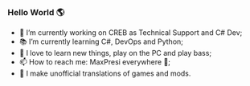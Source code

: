 ### Hello World 🌎

- :hospital: I’m currently working on CREB as Technical Support and C# Dev;
- :books: I’m currently learning C#, DevOps and Python;
- :blue_heart: I love to learn new things, play on the PC and play bass;
- 📫 How to reach me: MaxPresi everywhere :eyes:;
- :bug: I make unofficial translations of games and mods.
